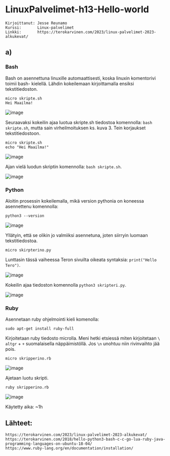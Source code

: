 # LinuxPalvelimet-h13-Hello-world
    Kirjoittanut: Jesse Reunamo
    Kurssi:       Linux-palvelimet
    Linkki:       https://terokarvinen.com/2023/linux-palvelimet-2023-alkukevat/
    
## a)

### Bash
Bash on asennettuna linuxille automaattisesti, koska linuxin komentorivi toimii bash- kielellä. Lähdin kokeilemaan kirjoittamalla ensiksi tekstitiedoston.

    micro skripte.sh
    Hei Maailma!

![image](https://user-images.githubusercontent.com/112503770/223875277-b6cc2919-f625-4655-8572-917035bd02c9.png)

Seuraavaksi kokeilin ajaa luotua skripte.sh tiedostoa komennolla: `bash skripte.sh`, mutta sain virheilmoituksen ks. kuva 3. Tein korjaukset tekstitiedostoon.

    micro skripte.sh
    echo "Hei Maailma!"

![image](https://user-images.githubusercontent.com/112503770/223875438-dd935b5b-66e2-4113-b951-12b99fe4be69.png)

Ajan vielä luodun skriptin komennolla: `bash skripte.sh`.

![image](https://user-images.githubusercontent.com/112503770/223876209-33cf5363-406c-46fd-b850-2fa313179554.png)

### Python
Aloitin prosessin kokeilemalla, mikä version pythonia on koneessa asennettenu komennolla:

    python3 --version
    
![image](https://user-images.githubusercontent.com/112503770/223876910-1cdc985c-4fc4-4872-9dd1-b5377327a244.png)

Yllätyin, että se olikin jo valmiiksi asennetuna, joten siirryin luomaan tekstitiedostoa.

    micro skirpterino.py
    
Lunttasin tässä vaiheessa Teron sivuilta oikeata syntaksia: `print("Hello Tero")`.

![image](https://user-images.githubusercontent.com/112503770/223877282-3c75dd50-a023-47e9-b59f-a67e0dc39f3c.png)

Kokeilin ajaa tiedoston komennolla `python3 skripteri.py`.

![image](https://user-images.githubusercontent.com/112503770/223877449-06260e71-4fe3-4ec9-929d-cd0276858818.png)

### Ruby
Asennetaan ruby ohjelmointi kieli komenolla:

    sudo apt-get install ruby-full
    
Kirjoitetaan ruby tiedosto microlla. Meni hetki etsiessä miten kirjoitetaan `\` `altgr` + `+` suomalaisella näppäimistöllä. Jos `\n` unohtuu niin rivinvaihto jää pois. 

    micro skripperino.rb

![image](https://user-images.githubusercontent.com/112503770/223880315-d53a20f8-78ac-4cb8-8922-8bac43c1b1ea.png)

Ajetaan luotu skripti.

    ruby skripperino.rb
    
![image](https://user-images.githubusercontent.com/112503770/223880674-aa41fdbe-6a8c-4976-8ba2-719a1d98f368.png)

Käytetty aika: ~1h
## Lähteet:

    https://terokarvinen.com/2023/linux-palvelimet-2023-alkukevat/
    https://terokarvinen.com/2018/hello-python3-bash-c-c-go-lua-ruby-java-programming-languages-on-ubuntu-18-04/
    https://www.ruby-lang.org/en/documentation/installation/
